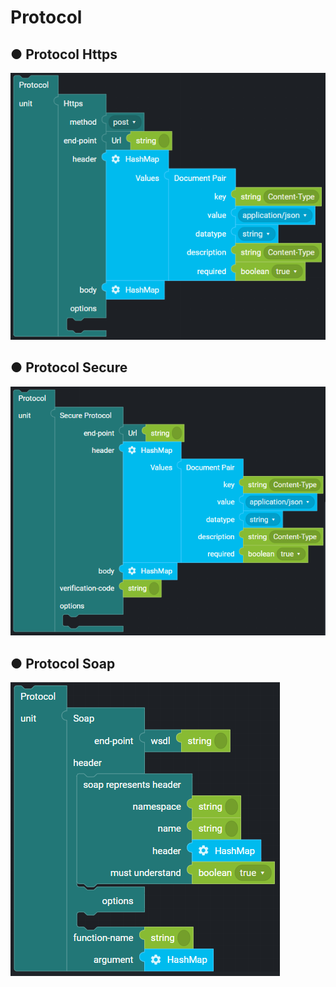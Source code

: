 # Protocol

## ● Protocol Https

![](../../.gitbook/assets/image%20%28140%29.png)

## ● Protocol Secure

![](../../.gitbook/assets/image%20%2875%29.png)

## ● Protocol Soap

![](../../.gitbook/assets/image%20%2847%29.png)

